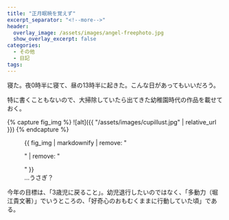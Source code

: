 ```yaml
---
title: "正月眠暁を覚えず"
excerpt_separator: "<!--more-->"
header:
  overlay_image: /assets/images/angel-freephoto.jpg
  show_overlay_excerpt: false
categories:
  - その他
  - 日記
tags:
---
```


寝た。夜0時半に寝て、昼の13時半に起きた。こんな日があってもいいだろう。

特に書くこともないので、大掃除していたら出てきた幼稚園時代の作品を載せておく。

{% capture fig_img %}
![alt]({{ "/assets/images/cupillust.jpg" | relative_url }})
{% endcapture %}

<figure>
  {{ fig_img | markdownify | remove: "<p>" | remove: "</p>" }}
  <figcaption>...うさぎ？</figcaption>
</figure>

今年の目標は、「3歳児に戻ること」。幼児退行したいのではなく、「多動力（堀江貴文著）」でいうところの、「好奇心のおもむくままに行動していた頃」である。
